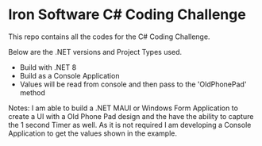# Iron Software C# Coding Challenge

This repo contains all the codes for the C# Coding Challenge.

Below are the .NET versions and Project Types used.

- Build with .NET 8
- Build as a Console Application
- Values will be read from console and then pass to the 'OldPhonePad' method

Notes:
I am able to build a .NET MAUI or Windows Form Application to create a UI with a 
Old Phone Pad design and the have the ability to capture the 1 second Timer as well. 
As it is not required I am developing a Console Application to get the values shown 
in the example.